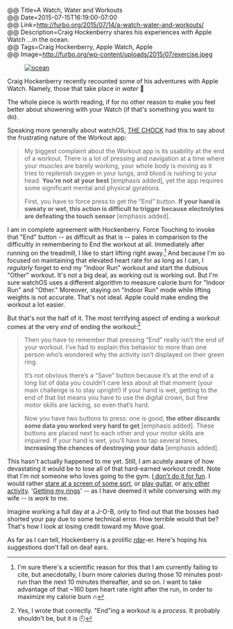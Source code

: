 @@ Title=A Watch, Water and Workouts  
@@ Date=2015-07-15T16:19:00-07:00  
@@ Link=http://furbo.org/2015/07/14/a-watch-water-and-workouts/  
@@ Description=Craig Hockenberry shares his experiences with Apple Watch ...in the ocean.  
@@ Tags=Craig Hockenberry, Apple Watch, Apple  
@@ Image=http://furbo.org/wp-content/uploads/2015/07/exercise.jpeg  

<figure class="wide">
	<a class="nohover" href="http://interfacelift.com/wallpaper/Df44f93c/00633_oceanhope_2560x1600.jpg">
		<img src="http://interfacelift.com/wallpaper/Df44f93c/00633_oceanhope_2560x1600.jpg" alt="ocean" />
	</a>
</figure>

Craig Hockenberry recently recounted some of his adventures with Apple Watch. Namely, those that take place in *water* 🌊

The whole piece is worth reading, if for no other reason to make you feel better about showering with your Watch (if that's something you want to do).

Speaking more generally about watchOS, [THE CHOCK][furbo] had this to say about the frustrating nature of the Workout app:
>My biggest complaint about the Workout app is its usability at the end of a workout. There is a lot of pressing and navigation at a time where your muscles are barely working, your whole body is moving as it tries to replenish oxygen in your lungs, and blood is rushing to your head. **You’re not at your best** [emphasis added], yet the app requires some significant mental and physical gyrations.
>
>First, you have to force press to get the “End” button. **If your hand is sweaty or wet, this action is difficult to trigger because electrolytes are defeating the touch sensor** [emphasis added].

I am in complete agreement with Hockenberry. Force Touching to invoke that "End" button -- as difficult as that is -- pales in comparison to the difficultly in remembering to End the workout at all. Immediately after running on the treadmill, I like to start lifting right away.[^im] And because I'm so focused on maintaining that elevated heart rate for as long as I can, I *regularly* forget to end my "Indoor Run" workout and start the dubious "Other" workout. It's not a big deal, as working out is working out. But I'm sure watchOS uses a different algorithm to measure calorie burn for "Indoor Run" and "Other." Moreover, staying on "Indoor Run" mode while lifting weights is not accurate. That's not ideal. Apple could make ending the workout a lot easier. 

But that's not the half of it. The most terrifying aspect of ending a workout comes at the very *end* of ending the workout:[^yes]
>Then you have to remember that pressing “End” really isn’t the end of your workout. I’ve had to explain this behavior to more than one person who’s wondered why the activity isn’t displayed on their green ring.
>
>It’s not obvious there’s a “Save” button because it’s at the end of a long list of data you couldn’t care less about at that moment (your main challenge is to stay upright!) If your hand is wet, getting to the end of that list means you have to use the digital crown, but fine motor skills are lacking, so even that’s hard.
>
>Now you have two buttons to press: one is good, **the other discards some data you worked very hard to get** [emphasis added]. These buttons are placed next to each other and your motor skills are impaired. If your hand is wet, you’ll have to tap several times, **increasing the chances of destroying your data** [emphasis added].

This hasn't actually happened to me yet. Still, I am acutely aware of how devastating it would be to lose all of that hard-earned workout credit. Note that I'm not someone who loves going to the gym. [I don't do it for fun][theoveranalyzed]. I would rather [stare at a screen of some sort][theoveranalyzed 2], or [play guitar][instagram], or [any other activity][instagram 2]. '[Getting my rings][instagram 3]' -- as I have deemed it while conversing with my wife -- is *work* to me.

Imagine working a full day at a J-O-B, only to find out that the bosses had shorted your pay due to some technical error. How terrible would that be? That's how I look at losing credit toward my Move goal. 

As far as I can tell, Hockenberry is a prolific [rdar][openradar]-er. Here's hoping his suggestions don't fall on deaf ears.

[^im]: I'm sure there's a scientific reason for this that I am currently failing to cite, but anecdotally, I burn more calories during those 10 minutes post-run than the next 10 minutes thereafter, and so on. I want to take advantage of that ~160 bpm heart rate right after the run, in order to maximize my calorie burn 🔥 
[^yes]: Yes, I wrote that correctly. "End"ing a workout is a *process*. It probably shouldn't be, but it is 🕘

[furbo]: http://furbo.org/2014/11/26/twitter-nostalgia/
[instagram]: https://instagram.com/p/zqJB8Qwz4-/?taken-by=toniwonkanobi
[instagram 2]: https://instagram.com/p/4udIODwz6A/?taken-by=toniwonkanobi
[instagram 3]: https://instagram.com/p/34MfmcQzx7/?taken-by=toniwonkanobi
[openradar]: http://www.openradar.me/search?query=craig.hockenberry
[theoveranalyzed]: http://www.theoveranalyzed.net/2015/3/4/getting-back-into-fitness
[theoveranalyzed 2]: http://www.theoveranalyzed.net/about